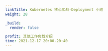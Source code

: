 ```yaml
---
linkTitle: Kubernetes 核心实战-Deployment 小结
weight: 28

_build:
  render: false

profit: 其他工作负载介绍
time: 2021-12-17 20:00-20:40
---
```


